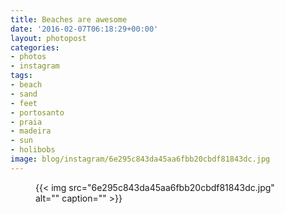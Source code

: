 ```yaml
---
title: Beaches are awesome
date: '2016-02-07T06:18:29+00:00'
layout: photopost
categories:
- photos
- instagram
tags:
- beach
- sand
- feet
- portosanto
- praia
- madeira
- sun
- holibobs
image: blog/instagram/6e295c843da45aa6fbb20cbdf81843dc.jpg
---
```


<figure class="photo photo--square">
  {{< img src="6e295c843da45aa6fbb20cbdf81843dc.jpg" alt="" caption="" >}}

</figure>



